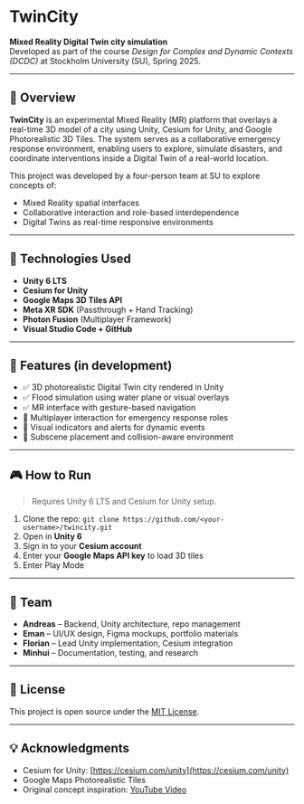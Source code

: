 # TwinCity

**Mixed Reality Digital Twin city simulation**  
Developed as part of the course *Design for Complex and Dynamic Contexts (DCDC)* at Stockholm University (SU), Spring 2025.

---

## 📍 Overview

**TwinCity** is an experimental Mixed Reality (MR) platform that overlays a real-time 3D model of a city using Unity, Cesium for Unity, and Google Photorealistic 3D Tiles. The system serves as a collaborative emergency response environment, enabling users to explore, simulate disasters, and coordinate interventions inside a Digital Twin of a real-world location.

This project was developed by a four-person team at SU to explore concepts of:
- Mixed Reality spatial interfaces
- Collaborative interaction and role-based interdependence
- Digital Twins as real-time responsive environments

---

## 🔧 Technologies Used

- **Unity 6 LTS**
- **Cesium for Unity**
- **Google Maps 3D Tiles API**
- **Meta XR SDK** (Passthrough + Hand Tracking)
- **Photon Fusion** (Multiplayer Framework)
- **Visual Studio Code + GitHub**

---

## 🧪 Features (in development)

- ✅ 3D photorealistic Digital Twin city rendered in Unity  
- ✅ Flood simulation using water plane or visual overlays  
- ✅ MR interface with gesture-based navigation  
- 🔄 Multiplayer interaction for emergency response roles  
- 🔄 Visual indicators and alerts for dynamic events  
- 🔄 Subscene placement and collision-aware environment

---

## 🎮 How to Run

> Requires Unity 6 LTS and Cesium for Unity setup.

1. Clone the repo: ```git clone https://github.com/<your-username>/twincity.git```
2. Open in **Unity 6**
3. Sign in to your **Cesium account**
4. Enter your **Google Maps API key** to load 3D tiles
5. Enter Play Mode

---

## 👥 Team

- **Andreas** – Backend, Unity architecture, repo management  
- **Eman** – UI/UX design, Figma mockups, portfolio materials
- **Florian** – Lead Unity implementation, Cesium integration  
- **Minhui** – Documentation, testing, and research

---

## 📁 License

This project is open source under the [MIT License](LICENSE).

---

## 💡 Acknowledgments

- Cesium for Unity: [https://cesium.com/unity](https://cesium.com/unity)  
- Google Maps Photorealistic Tiles  
- Original concept inspiration: [YouTube Video](https://www.youtube.com/watch?v=lLw5hCqSv5Y)
